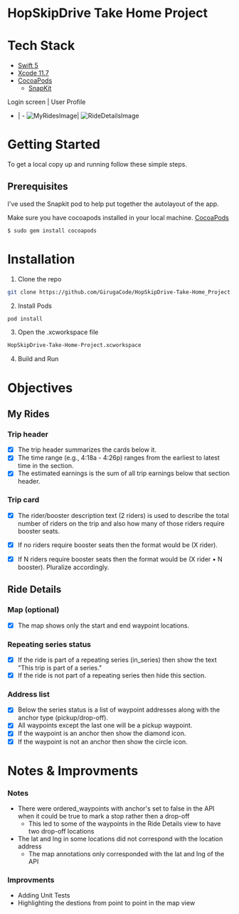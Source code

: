 # HopSkipDrive Take Home Project

# Tech Stack

* [Swift 5](https://developer.apple.com/swift/)
* [Xcode 11.7](https://developer.apple.com/xcode/)
* [CocoaPods](https://guides.cocoapods.org/terminal/commands.html)
    * [SnapKit](https://https://snapkit.io/)

Login screen | User Profile
- | -
![MyRidesImage](/images/my-rides-screen.png)| ![RideDetailsImage](/images/ride-details-screen.png)

<!-- GETTING STARTED -->
# Getting Started

To get a local copy up and running follow these simple steps.

## Prerequisites

I've used the Snapkit pod to help put together the autolayout of the app. 

Make sure you have cocoapods installed in your local machine.
[CocoaPods](https://cocoapods.org/)
```sh
$ sudo gem install cocoapods
```

# Installation

1. Clone the repo
```sh
git clone https://github.com/GirugaCode/HopSkipDrive-Take-Home_Project.git
```
2. Install Pods 
```sh
pod install
```

3. Open the .xcworkspace file
```sh
HopSkipDrive-Take-Home-Project.xcworkspace
```

4. Build and Run

# Objectives

## My Rides

### Trip header
- [x] The trip header summarizes the cards below it.
- [x] The time range (e.g., 4:18a - 4:26p) ranges from the earliest to latest time in the section.
- [x] The estimated earnings is the sum of all trip earnings below that section header.

### Trip card

- [x] The rider/booster description text (2 riders) is used to describe the total number of riders on the trip and also how many of those riders require booster seats.
- [x] If no riders require booster seats then the format would be (X rider).
- [x] If N riders require booster seats then the format would be (X rider • N booster).  Pluralize accordingly.


## Ride Details

### Map (optional)

- [x] The map shows only the start and end waypoint locations.

### Repeating series status

- [x] If the ride is part of a repeating series (in_series) then show the text "This trip is part of a series."
- [x] If the ride is not part of a repeating series then hide this section.

### Address list

- [x] Below the series status is a list of waypoint addresses along with the anchor type (pickup/drop-off).
- [x] All waypoints except the last one will be a pickup waypoint.
- [x] If the waypoint is an anchor then show the diamond icon.
- [x] If the waypoint is not an anchor then show the circle icon.

# Notes & Improvments

### Notes
* There were ordered_waypoints with anchor's set to false in the API when it could be true to mark a stop rather then a drop-off
    * This led to some of the waypoints in the Ride Details view to have two drop-off locations
* The lat and lng in some locations did not correspond with the location address
    * The map annotations only corresponded with the lat and lng of the API

### Improvments
* Adding Unit Tests
* Highlighting the destions from point to point in the map view

